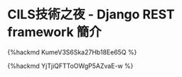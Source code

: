 # CILS技術之夜 - Django REST framework 簡介

{%hackmd KumeV3S6Ska27Hb18Ee65Q %}

{%hackmd YjTjiQFTToOWgP5AZvaE-w %}
